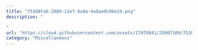 ```yaml
---
title: "75380fa6-2089-11e7-8a4a-4a8ae9c06e24.png"
description: "

"
url: "https://cloud.githubusercontent.com/assets/17976841/25007109/75380fa6-2089-11e7-8a4a-4a8ae9c06e24.png"
category: "Miscellaneous"
---
```

